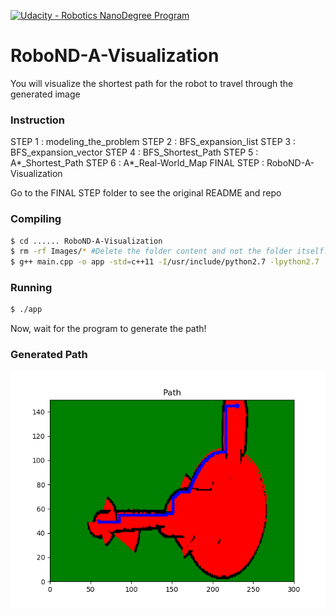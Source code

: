 [![Udacity - Robotics NanoDegree Program](https://s3-us-west-1.amazonaws.com/udacity-robotics/Extra+Images/RoboND_flag.png)](https://www.udacity.com/robotics)

# RoboND-A-Visualization
You will visualize the shortest path for the robot to travel through the generated image

### Instruction

STEP 1 : modeling_the_problem
STEP 2 : BFS_expansion_list
STEP 3 : BFS_expansion_vector
STEP 4 : BFS_Shortest_Path
STEP 5 : A*_Shortest_Path
STEP 6 : A*_Real-World_Map
FINAL STEP : RoboND-A-Visualization

Go to the FINAL STEP folder to see the original README and repo


### Compiling
```sh
$ cd ...... RoboND-A-Visualization
$ rm -rf Images/* #Delete the folder content and not the folder itself!
$ g++ main.cpp -o app -std=c++11 -I/usr/include/python2.7 -lpython2.7
```

### Running
```sh
$ ./app
```

Now, wait for the program to generate the path!

### Generated Path

![alt text](RoboND-A-Visualization/Images/Path.png)

